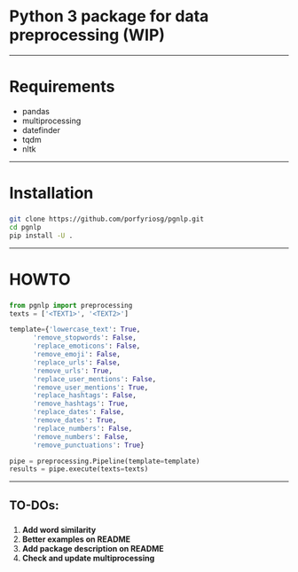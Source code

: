 # Python 3 package for data preprocessing (WIP)
-----------------------------------------------------
# Requirements

* pandas
* multiprocessing
* datefinder
* tqdm
* nltk
-----------------------------------------------------
# Installation
###
```bash
git clone https://github.com/porfyriosg/pgnlp.git
cd pgnlp
pip install -U .
```
-----------------------------------------------------
# HOWTO
###
```python
from pgnlp import preprocessing
texts = ['<TEXT1>', '<TEXT2>']

template={'lowercase_text': True,
      'remove_stopwords': False,
      'replace_emoticons': False, 
      'remove_emoji': False,
      'replace_urls': False, 
      'remove_urls': True,
      'replace_user_mentions': False, 
      'remove_user_mentions': True,
      'replace_hashtags': False, 
      'remove_hashtags': True,
      'replace_dates': False, 
      'remove_dates': True,
      'replace_numbers': False, 
      'remove_numbers': False,
      'remove_punctuations': True}

pipe = preprocessing.Pipeline(template=template)
results = pipe.execute(texts=texts)
```
-----------------------------------------------------
## TO-DOs:
###
1. **Add word similarity**
2. **Better examples on README**
3. **Add package description on README** 
4. **Check and update multiprocessing**
